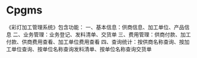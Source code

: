 # Cpgms
 《彩灯加工管理系统》包含功能：  一、基本信息：供商信息、加工单位、产品信息  二、业务管理：业务登记、发料清单、交货单  三、费用管理：供商付款、加工付款、供商费用查看、加工单位费用查看  四、查询统计：按供商名称查询、按加工单位查询、按单位名称查询发料清单、按单位名称查询交货单
